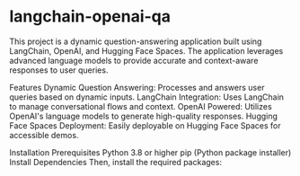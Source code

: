 # langchain-openai-qa

This project is a dynamic question-answering application built using LangChain, OpenAI, and Hugging Face Spaces. The application leverages advanced language models to provide accurate and context-aware responses to user queries.

Features
Dynamic Question Answering: Processes and answers user queries based on dynamic inputs.
LangChain Integration: Uses LangChain to manage conversational flows and context.
OpenAI Powered: Utilizes OpenAI's language models to generate high-quality responses.
Hugging Face Spaces Deployment: Easily deployable on Hugging Face Spaces for accessible demos.

Installation
Prerequisites
Python 3.8 or higher
pip (Python package installer)
Install Dependencies
Then, install the required packages:
